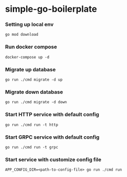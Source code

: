 # simple-go-boilerplate

### Setting up local env
```shell
go mod download
```

### Run docker compose
```shell
docker-compose up -d
```
### Migrate up database
```shell
go run ./cmd migrate -d up
```
### Migrate down database
```shell
go run ./cmd migrate -d down
```
### Start HTTP service with default config
```shell
go run ./cmd run -t http
```
### Start GRPC service with default config
```shell
go run ./cmd run -t grpc
```

### Start service with customize config file
```shell
APP_CONFIG_DIR=<path-to-config-file> go run ./cmd run
```